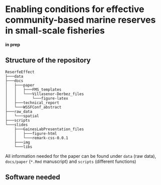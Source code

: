 # Enabling conditions for effective community-based marine reserves in small-scale fisheries

**in prep**

## Structure of the repository

```
ReserfeEffect
├───data
├───docs
│   ├───paper
│   │   ├───FMS_templates
│   │   └───Villasenor-Derbez_files
│   │       └───figure-latex
│   ├───technical_report
│   └───WSSFConf_abstract
├───raw_data
│   └───spatial
├───scripts
└───slides
    ├───GainesLabPresentation_files
    │   ├───figure-html
    │   └───remark-css-0.0.1
    ├───img
    └───libs
```

All information needed for the paper can be found under `data` (raw data), `docs/paper` (`*.Rmd` manuscript) and `scripts` (different functions)

## Software needed
